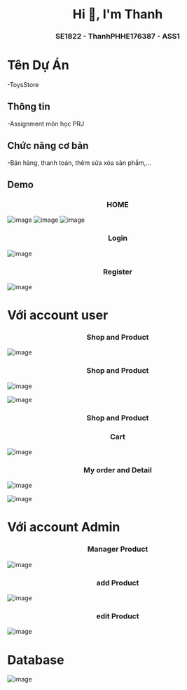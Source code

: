 <h1 align="center">Hi 👋, I'm Thanh</h1>
<p align="center">
  <h3 align="center">SE1822 - ThanhPHHE176387 - ASS1 </h3>
</p>

# Tên Dự Án

-ToysStore

## Thông tin

-Assignment môn học PRJ
## Chức năng cơ bản
-Bán hàng, thanh toán, thêm sửa xóa sản phẩm,...

## Demo

<p align="center">
  <h3 align="center">HOME </h3>
</p
  
![image](https://github.com/DaoXuanThanhh/SE1822-DaoXuanThanhHE173444-ASS/assets/134242718/4f373637-06c7-4c1d-92f4-b836e81c2d08)
![image](https://github.com/DaoXuanThanhh/SE1822-DaoXuanThanhHE173444-ASS/assets/134242718/f4204448-b946-4bf7-96ae-f0031698df81)
![image](https://github.com/DaoXuanThanhh/SE1822-DaoXuanThanhHE173444-ASS/assets/134242718/d68bbc17-1c86-40c3-9d30-77df4df13c47)

<p align="center">
  <h3 align="center">Login </h3>
</p

![image](https://github.com/DaoXuanThanhh/SE1822-DaoXuanThanhHE173444-ASS/assets/134242718/57002687-8b6f-48e8-a550-9f420cdf978d)



<p align="center">
  <h3 align="center">Register </h3>
</p

![image](https://github.com/DaoXuanThanhh/SE1822-DaoXuanThanhHE173444-ASS/assets/134242718/9ac8ace7-17e0-4a5f-a3cf-c61989d75773)

# Với account user


<p align="center">
  <h3 align="center">Shop and Product </h3>
</p

![image](https://github.com/DaoXuanThanhh/SE1822-DaoXuanThanhHE173444-ASS/assets/134242718/c4c06bfd-052d-4b2a-8d14-3c92be996748)

<p align="center">
  <h3 align="center">Shop and Product </h3>
</p

![image](https://github.com/DaoXuanThanhh/SE1822-DaoXuanThanhHE173444-ASS/assets/134242718/0ff07a0f-5286-4052-87e2-4d475b0b0ef4)

![image](https://github.com/DaoXuanThanhh/SE1822-DaoXuanThanhHE173444-ASS/assets/134242718/90db9357-59db-4f54-9d7a-58ca215a6e11)

<p align="center">
  <h3 align="center">Shop and Product </h3>
</p
  
<p align="center">
  <h3 align="center">Cart </h3>
</p
  
![image](https://github.com/DaoXuanThanhh/SE1822-DaoXuanThanhHE173444-ASS/assets/134242718/231ba446-3712-4d3d-b7d6-0c6f2a20a43d)

<p align="center">
  <h3 align="center">My order and Detail </h3>
</p

![image](https://github.com/DaoXuanThanhh/SE1822-DaoXuanThanhHE173444-ASS/assets/134242718/0ba732a3-add8-471c-a87f-b3cd22941de6)

![image](https://github.com/DaoXuanThanhh/SE1822-DaoXuanThanhHE173444-ASS/assets/134242718/059cad4f-799b-4848-ba85-d370fe23334a)

# Với account Admin
<p align="center">
  <h3 align="center">Manager Product</h3>
</p

![image](https://github.com/DaoXuanThanhh/SE1822-DaoXuanThanhHE173444-ASS/assets/134242718/c4bac239-e558-471d-9132-b6dfecbce136)

<p align="center">
  <h3 align="center">add Product</h3>
</p

![image](https://github.com/DaoXuanThanhh/SE1822-DaoXuanThanhHE173444-ASS/assets/134242718/5c70da81-d7cc-4ee7-aa97-a5d846ae411e)

<p align="center">
  <h3 align="center">edit Product</h3>
</p

![image](https://github.com/DaoXuanThanhh/SE1822-DaoXuanThanhHE173444-ASS/assets/134242718/9e9f4009-bb55-4ba7-a566-16f102bf75d0)

# Database

![image](https://github.com/DaoXuanThanhh/SE1822-DaoXuanThanhHE173444-ASS/assets/134242718/b80cb36e-1973-450d-aa35-0a34e201dda2)













